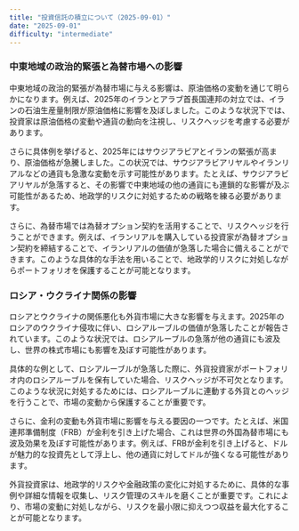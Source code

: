 ```yaml
---
title: "投資信託の積立について（2025-09-01）"
date: "2025-09-01"
difficulty: "intermediate"
---
```


### 中東地域の政治的緊張と為替市場への影響

中東地域の政治的緊張が為替市場に与える影響は、原油価格の変動を通じて明らかになります。例えば、2025年のイランとアラブ首長国連邦の対立では、イランの石油生産量制限が原油価格に影響を及ぼしました。このような状況下では、投資家は原油価格の変動や通貨の動向を注視し、リスクヘッジを考慮する必要があります。

さらに具体例を挙げると、2025年にはサウジアラビアとイランの緊張が高まり、原油価格が急騰しました。この状況では、サウジアラビアリヤルやイランリアルなどの通貨も急激な変動を示す可能性があります。たとえば、サウジアラビアリヤルが急落すると、その影響で中東地域の他の通貨にも連鎖的な影響が及ぶ可能性があるため、地政学的リスクに対処するための戦略を練る必要があります。

さらに、為替市場では為替オプション契約を活用することで、リスクヘッジを行うことができます。例えば、イランリアルを購入している投資家が為替オプション契約を締結することで、イランリアルの価値が急落した場合に備えることができます。このような具体的な手法を用いることで、地政学的リスクに対処しながらポートフォリオを保護することが可能となります。

### ロシア・ウクライナ関係の影響

ロシアとウクライナの関係悪化も外貨市場に大きな影響を与えます。2025年のロシアのウクライナ侵攻に伴い、ロシアルーブルの価値が急落したことが報告されています。このような状況では、ロシアルーブルの急落が他の通貨にも波及し、世界の株式市場にも影響を及ぼす可能性があります。

具体的な例として、ロシアルーブルが急落した際に、外貨投資家がポートフォリオ内のロシアルーブルを保有していた場合、リスクヘッジが不可欠となります。このような状況に対処するためには、ロシアルーブルに連動する外貨とのヘッジを行うことで、市場の変動から保護することが重要です。

さらに、金利の変動も外貨市場に影響を与える要因の一つです。たとえば、米国連邦準備制度（FRB）が金利を引き上げた場合、これは世界の外国為替市場にも波及効果を及ぼす可能性があります。例えば、FRBが金利を引き上げると、ドルが魅力的な投資先として浮上し、他の通貨に対してドルが強くなる可能性があります。

外貨投資家は、地政学的リスクや金融政策の変化に対処するために、具体的な事例や詳細な情報を収集し、リスク管理のスキルを磨くことが重要です。これにより、市場の変動に対処しながら、リスクを最小限に抑えつつ収益を最大化することが可能となります。
